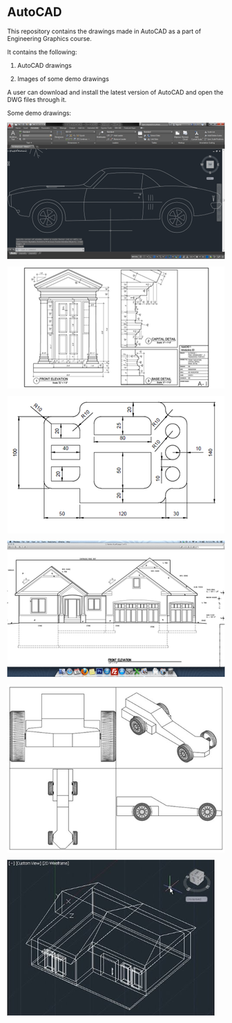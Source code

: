 # AutoCAD

This repository contains the drawings made in AutoCAD as a part of Engineering Graphics course.

It contains the following:

1. AutoCAD drawings

2. Images of some demo drawings

A user can download and install the latest version of AutoCAD and open the DWG files through it.

Some demo drawings:

![0EM30000001GPY8.jpg](0EM30000001GPY8.jpg)

![AutoCAD-Course-1-Architectural-Sample-2-1280.jpg](AutoCAD-Course-1-Architectural-Sample-2-1280.jpg)

![AutoCAD-tutorial23.png](AutoCAD-tutorial23.png)

![autocad-wallpaper-5.png](autocad-wallpaper-5.png)

![car_project_mechanical.jpg](car_project_mechanical.jpg)

![hqdefault.jpg](hqdefault.jpg)